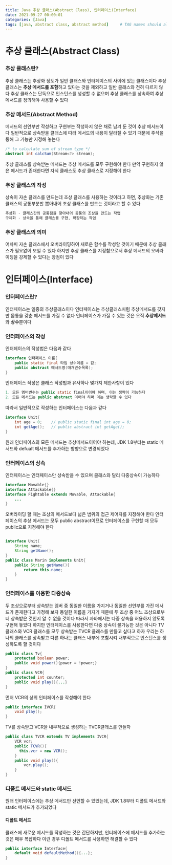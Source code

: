```yaml
---
title: Java 추상 클래스(Abstract Class), 인터페이스(Interface)
date: 2021-09-27 00:00:01
categories: [Java]
tags: [java, abstract class, abstract method]     # TAG names should always be lowercase
---
```

# 추상 클래스(Abstract Class)

### 추상 클래스란?
추상 클래스는 추상화 정도가 일반 클래스와 인터페이스의 사이에 있는 클래스이다
추상 클래스는 **추상 메서드를 포함**하고 있다는 것을 제외하고 일반 클래스와 전혀 다르지 않다
추상 클래스는 단독으로 인스턴스를 생성할 수 없으며 추상 클래스를 상속하여 추상 메서드를 정의해야 사용할 수 있다

### 추상 메서드(Abstract Method)
메서드의 선언부만 작성하고 구현부는 작성하지 않은 채로 남겨 둔 것이 추상 메서드이다
일반적으로 상속받을 클래스에 따라 메서드의 내용이 달라질 수 있기 때문에 주석을 통해 그 기능만 지정해 놓는다
```java
/* to calculate sum of stream type */
abstract int calcSum(Stream<?> stream);
```
추상 클래스를 상속받는 메서드는 추상 메서드를 모두 구현해야 한다
만약 구현하지 않은 메서드가 존재한다면 자식 클래스도 추상 클래스로 지정해야 한다

### 추상 클래스의 작성
상속이 자손 클래스를 만드는데 조상 클래스를 사용하는 것이라고 하면,
추상화는 기존 클래스의 공통부분만 뽑아내어 조상 클래스를 만드는 것이라고 할 수 있다
```java
추상화 - 클래스간의 공통점을 찾아내어 공통의 조상을 만드는 작업
구체화 - 상속을 통해 클래스를 구현, 확장하는 작업
```

### 추상 클래스의 의미
어차피 자손 클래스에서 오버라이딩하여 새로운 함수를 작성할 것이기 때문에 추상 클래스가 필요없어 보일 수 있다
하지만 추상 클래스를 지정함으로서 추상 메서드의 오버라이딩을 강제할 수 있다는 장점이 있다

# 인터페이스(Interface)

### 인터페이스란?
인터페이스는 일종의 추상클래스이다
인터페이스는 추상클래스처럼 추상메서드를 갖지만 몸통을 갖춘 메서드를 가질 수 없다
인터페이스가 가질 수 있는 것은 오직 **추상메서드**와 **상수**뿐이다

### 인터페이스의 작성
인터페이스의 작성법은 다음과 같다
```java
interface 인터페이스 이름{
    public static final 타입 상수이름 = 값;
    public abstract 메서드명(매개변수목록);
}
```
인터페이스 작성은 클래스 작성법과 유사하나 몇가지 제한사항이 있다
```java
1. 모든 멤버변수는 public static final이어야 하며, 이는 생략이 가능하다
2. 모든 메서드는 public abstract 이어야 하며 이는 생략할 수 있다
```
따라서 일반적으로 작성하는 인터페이스는 다음과 같다
```java
interface Unit{
    int age = 0;    // public static final int age = 0;
    int getAge();   // public abstract int getAge();
}
```
원래 인터페이스의 모든 메서드는 추상메서드이어야 하는데,
JDK 1.8부터는 static 메서드와 defualt 메서드를 추가하는 방향으로 변경되었다

### 인터페이스의 상속
인터페이스는 인터페이스만 상속받을 수 있으며 클래스와 달리 다중상속이 가능하다
```java
interface Movable{}
interface Attackable{}
interface Fightable extends Movable, Attackable{
    ...
}
```
오버라이딩 할 때는 조상의 메서드보다 넓은 범위의 접근 제어자를 지정해야 한다
인터페이스의 추상 메서드는 모두 public abstract이므로 인터페이스를 구현할 때 모두 public으로 지정해야 한다
```java

interface Unit{
    String name;
    String getName();
}
public class Marin implements Unit{
    public String getName(){
        return this.name;
    }
}
```
### 인터페이스를 이용한 다중상속
두 조상으로부터 상속받는 멤버 중 동일한 이름을 가지거나 동일한 선언부를 가진 메서드가 존재한다고 가정해 보자
동일한 이름을 가지기 때문에 두 조상 중 어느 조상으로부터 상속받은 것인지 알 수 없을 것이다
따라서 자바에서는 다중 상속을 허용하지 않도록 구현해 놓았다
하지만 인터페이스를 사용한다면 다중 상속이 불가능한 것은 아니다
TV 클래스와 VCR 클래스를 모두 상속받는 TVCR 클래스를 만들고 싶다고 하자
우리는 하나의 클래스를 상속받고 다른 하나는 클래스 내부에 포함시켜 내부적으로 인스턴스를 생성하도록 할 것이다
```java
public class Tv{
    protected boolean power;
    public void power(){power = !power;}
}
public class VCR{
    protected int counter;
    public void play(){...}
}
```
먼저 VCR의 상위 인터페이스를 작성해야 한다
```java
public interface IVCR{
    void play();
}
```
TV를 상속받고 VCR을 내부적으로 생성하는 TVCR클래스를 만들자
```java
public class TVCR extends TV implements IVCR{
    VCR vcr;
    public TCVR(){
      this.vcr = new VCR();
    }
    public void play(){
        vcr.play();
    }
}
```

### 디폴트 메서드와 static 메서드
원래 인터페이스에는 추상 메서드만 선언할 수 있었는데, JDK 1.8부터 디폴트 메서드와 static 메서드가 추가되었다

#### 디폴트 메서드
클래스에 새로운 메서드를 작성하는 것은 간단하지만, 인터페이스에 메서드를 추가하는 것은 매우 복잡하다
이런 경우 디폴트 메서드를 사용하면 해결할 수 있다
```java
public interface Interface{
    default void defaultMethod(){...};
}
```
